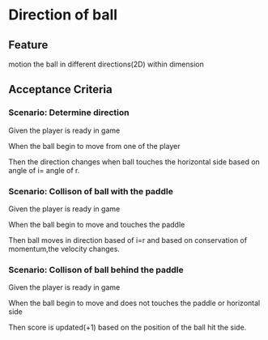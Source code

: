 # Direction of ball

## Feature

motion the ball in different directions(2D) within dimension

## Acceptance Criteria

### Scenario: Determine direction

  Given the player is ready in game

  When the ball begin to move from one of the player
  
  Then the direction changes when ball touches the horizontal
  side based on angle of i= angle of r.
  
### Scenario: Collison of ball with the paddle

  Given the player is ready in game
  
  When the ball begin to move and touches the paddle
  
  Then ball moves in direction based of i=r and based on
  conservation of momentum,the velocity changes.

### Scenario: Collison of ball behind the paddle

  Given the player is ready in game
  
  When the ball begin to move and does not touches
  the paddle or horizontal side
  
  Then score is updated(+1) based on the position of
  the ball hit the side.

